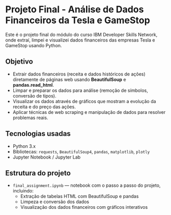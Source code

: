 # Projeto Final - Análise de Dados Financeiros da Tesla e GameStop

Este é o projeto final do módulo do curso IBM Developer Skills Network, onde extraí, limpei e visualizei dados financeiros das empresas Tesla e GameStop usando Python.

## Objetivo

- Extrair dados financeiros (receita e dados históricos de ações) diretamente de páginas web usando **BeautifulSoup** e **pandas.read_html**.
- Limpar e preparar os dados para análise (remoção de símbolos, conversão de tipos).
- Visualizar os dados através de gráficos que mostram a evolução da receita e do preço das ações.
- Aplicar técnicas de web scraping e manipulação de dados para resolver problemas reais.

## Tecnologias usadas

- Python 3.x
- Bibliotecas: `requests`, `BeautifulSoup4`, `pandas`, `matplotlib`, `plotly`
- Jupyter Notebook / Jupyter Lab

## Estrutura do projeto

- `final_assignment.ipynb` — notebook com o passo a passo do projeto, incluindo:
  - Extração de tabelas HTML com BeautifulSoup e pandas
  - Limpeza e conversão dos dados
  - Visualização dos dados financeiros com gráficos interativos
